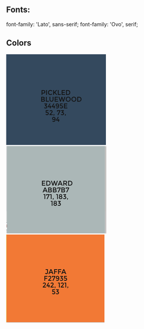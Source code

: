 ## Fonts:
font-family: 'Lato', sans-serif;
font-family: 'Ovo', serif;


## Colors
![primary](assets/images/pickledbluewood.png)
![secondary](assets/images/edward.png)
![accent](assets/images/jaffa.png)
